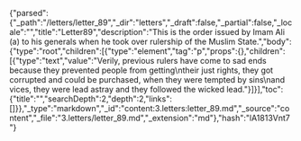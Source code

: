 {"parsed":{"_path":"/letters/letter_89","_dir":"letters","_draft":false,"_partial":false,"_locale":"","title":"Letter89","description":"This is the order issued by Imam Ali (a) to his generals when he took over rulership of the Muslim State.","body":{"type":"root","children":[{"type":"element","tag":"p","props":{},"children":[{"type":"text","value":"Verily, previous rulers have come to sad ends because they prevented people from getting\ntheir just rights, they got corrupted and could be purchased, when they were tempted by sins\nand vices, they were lead astray and they followed the wicked lead."}]}],"toc":{"title":"","searchDepth":2,"depth":2,"links":[]}},"_type":"markdown","_id":"content:3.letters:letter_89.md","_source":"content","_file":"3.letters/letter_89.md","_extension":"md"},"hash":"lA1813Vnt7"}